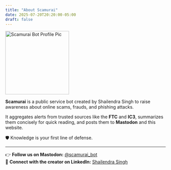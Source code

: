 ```yaml
---
title: "About Scamurai"
date: 2025-07-20T20:20:00-05:00
draft: false
---
```


<img src="/scamurai-website/images/scamurai-profile.jpg" alt="Scamurai Bot Profile Pic" width="200"/>

**Scamurai** is a public service bot created by Shailendra Singh to raise awareness about online scams, frauds, and phishing attacks.

It aggregates alerts from trusted sources like the **FTC** and **IC3**, summarizes them concisely for quick reading, and posts them to **Mastodon** and this website.

🛡️ Knowledge is your first line of defense.

---

👉 **Follow us on Mastodon:** [@scamurai_bot](https://mastodon.social/@scamurai_bot)  
🔗 **Connect with the creator on LinkedIn:** [Shailendra Singh](https://www.linkedin.com/in/shailendra-singh-596a7625/)
